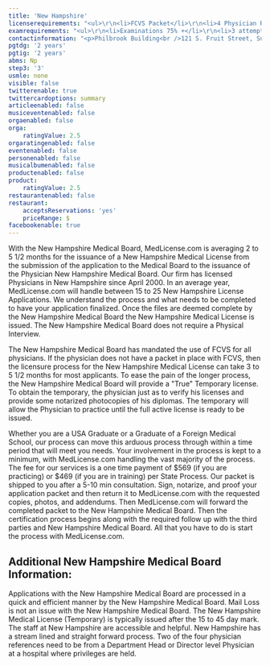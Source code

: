 ```yaml
---
title: 'New Hampshire'
licenserequirements: "<ul>\r\n<li>FCVS Packet</li>\r\n<li>4 Physician References</li>\r\n<li>Criminal Background Check</li>\r\n<li>All State Medical Licenses (past/present)</li>\r\n</ul>"
examrequirements: "<ul>\r\n<li>Examinations 75% +</li>\r\n<li>3 attempt limit Step 3 of the USMLE</li>\r\n<li>No year limit- USMLE</li>\r\n<li>2 year PGY for USA Grads</li>\r\n<li>2 year PGY for International Grads</li>\r\n<li>No 10 year rule or SPEX required</li>\r\n<li>State Exam Accepted if Pre-1975</li>\r\n</ul>"
contactinformation: "<p>Philbrook Building<br />121 S. Fruit Street, Suite 301<br />Concord, NH 03301-2412<br />Phone: (603) 271-1203<br />Fax: (603) 271-6702</p>\r\n<p><a href=\"https://www.oplc.nh.gov/medicine/\">https://www.oplc.nh.gov/medicine/</a></p>"
pgtdg: '2 years'
pgtig: '2 years'
abms: Np
step3: '3'
usmle: none
visible: false
twitterenable: true
twittercardoptions: summary
articleenabled: false
musiceventenabled: false
orgaenabled: false
orga:
    ratingValue: 2.5
orgaratingenabled: false
eventenabled: false
personenabled: false
musicalbumenabled: false
productenabled: false
product:
    ratingValue: 2.5
restaurantenabled: false
restaurant:
    acceptsReservations: 'yes'
    priceRange: $
facebookenable: true
---
```


<p>With the New Hampshire Medical Board, MedLicense.com is averaging 2 to 5 1/2 months for the issuance of a New Hampshire Medical License from the submission of the application to the Medical Board to the issuance of the Physician New Hampshire Medical Board. Our firm has licensed Physicians in New Hampshire since April 2000. In an average year, MedLicense.com will handle between 15 to 25 New Hampshire License Applications. We understand the process and what needs to be completed to have your application finalized. Once the files are deemed complete by the New Hampshire Medical Board the New Hampshire Medical License is issued. The New Hampshire Medical Board does not require a Physical Interview.</p>
<p>The New Hampshire Medical Board has mandated the use of FCVS for all physicians. If the physician does not have a packet in place with FCVS, then the licensure process for the New Hampshire Medical License can take 3 to 5 1/2 months for most applicants. To ease the pain of the longer process, the New Hampshire Medical Board will provide a "True" Temporary license. To obtain the temporary, the physician just as to verify his licenses and provide some notarized photocopies of his diplomas. The temporary will allow the Physician to practice until the full active license is ready to be issued.</p>
<p>Whether you are a USA Graduate or a Graduate of a Foreign Medical School, our process can move this arduous process through within a time period that will meet you needs. Your involvement in the process is kept to a minimum, with MedLicense.com handling the vast majority of the process. The fee for our services is a one time payment of $569 (if you are practicing) or $469 (if you are in training) per State Process. Our packet is shipped to you after a 5-10 min consultation. Sign, notarize, and proof your application packet and then return it to MedLicense.com with the requested copies, photos, and addendums. Then MedLicense.com will forward the completed packet to the New Hampshire Medical Board. Then the certification process begins along with the required follow up with the third parties and New Hampshire Medical Board. All that you have to do is start the process with MedLicense.com.</p>
<h2 id="mcetoc_1ce9cf1rh0">Additional New Hampshire Medical Board Information:</h2>
<p>Applications with the New Hampshire Medical Board are processed in a quick and efficient manner by the New Hampshire Medical Board. Mail Loss is not an issue with the New Hampshire Medical Board. The New Hampshire Medical License (Temporary) is typically issued after the 15 to 45 day mark. The staff at New Hampshire are accessible and helpful. New Hampshire has a stream lined and straight forward process. Two of the four physician references need to be from a Department Head or Director level Physician at a hospital where privileges are held.</p>